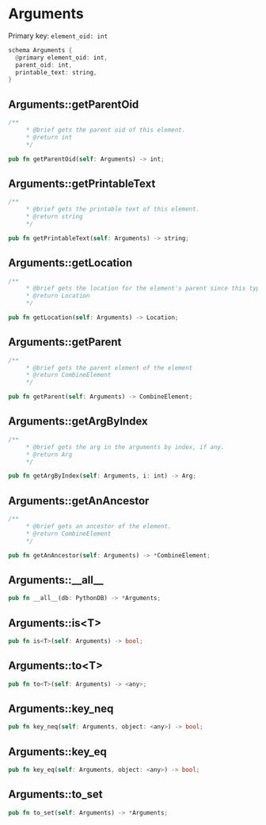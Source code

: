 # Arguments

Primary key: `element_oid: int`

```rust
schema Arguments {
  @primary element_oid: int,
  parent_oid: int,
  printable_text: string,
}
```
## Arguments::getParentOid

```rust
/**
     * @brief gets the parent oid of this element.
     * @return int
     */
```
```rust
pub fn getParentOid(self: Arguments) -> int;
```
## Arguments::getPrintableText

```rust
/**
     * @brief gets the printable text of this element.
     * @return string
     */
```
```rust
pub fn getPrintableText(self: Arguments) -> string;
```
## Arguments::getLocation

```rust
/**
     * @brief gets the location for the element's parent since this type has no location info.
     * @return Location
     */
```
```rust
pub fn getLocation(self: Arguments) -> Location;
```
## Arguments::getParent

```rust
/**
     * @brief gets the parent element of the element
     * @return CombineElement 
     */
```
```rust
pub fn getParent(self: Arguments) -> CombineElement;
```
## Arguments::getArgByIndex

```rust
/**
     * @brief gets the arg in the arguments by index, if any.
     * @return Arg
     */
```
```rust
pub fn getArgByIndex(self: Arguments, i: int) -> Arg;
```
## Arguments::getAnAncestor

```rust
/**
     * @brief gets an ancestor of the element.
     * @return CombineElement 
     */
```
```rust
pub fn getAnAncestor(self: Arguments) -> *CombineElement;
```
## Arguments::\_\_all\_\_

```rust
pub fn __all__(db: PythonDB) -> *Arguments;
```
## Arguments::is\<T\>

```rust
pub fn is<T>(self: Arguments) -> bool;
```
## Arguments::to\<T\>

```rust
pub fn to<T>(self: Arguments) -> <any>;
```
## Arguments::key\_neq

```rust
pub fn key_neq(self: Arguments, object: <any>) -> bool;
```
## Arguments::key\_eq

```rust
pub fn key_eq(self: Arguments, object: <any>) -> bool;
```
## Arguments::to\_set

```rust
pub fn to_set(self: Arguments) -> *Arguments;
```
